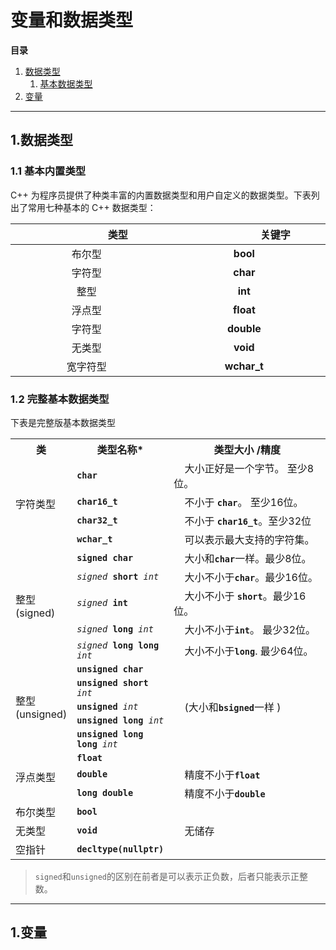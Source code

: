 # 变量和数据类型

**目录**
1. [数据类型](#type)
    1. [基本数据类型](#build_in_type)
2. [变量](#val)

---------

<a id="type"></a>
## 1.数据类型

### 1.1 基本内置类型
C++ 为程序员提供了种类丰富的内置数据类型和用户自定义的数据类型。下表列出了常用七种基本的 C++ 数据类型：  

|<img width="100"/>类型<img width="100"/>|<img width="100"/>关键字<img width="100"/>|  
|:-----:|  :----: |
| 布尔型| **bool** |
| 字符型| **char** |
| 整型  | **int**  |
| 浮点型|**float**  |
| 字符型| **double**|
| 无类型| **void**  |
| 宽字符型| **wchar_t**  |

### 1.2 完整基本数据类型
下表是完整版基本数据类型
<table class="boxed">
<tr><th>类</th><th>类型名称*</th><th width="350" align="center">类型大小 /精度</th></tr>
    
<tr><td rowspan="4">字符类型</td>
    <td><code><b>char</b></code></td><td>&nbsp;&nbsp;&nbsp;&nbsp;大小正好是一个字节。 至少8位。 </td></tr>
    <tr><td><code><b>char16_t</b></code></td><td>&nbsp;&nbsp;&nbsp;&nbsp;不小于 <code><b>char</b></code>。 至少16位。</td></tr>
    <tr><td><code><b>char32_t</b></code></td><td>&nbsp;&nbsp;&nbsp;&nbsp;不小于 <code><b>char16_t</b></code>。至少32位</td></tr>
    <tr><td><code><b>wchar_t</b></code></td><td>&nbsp;&nbsp;&nbsp;&nbsp;可以表示最大支持的字符集。</td></tr>
    
<tr><td rowspan="5">整型(signed)</td>
    <td><code><b>signed char</b></code></td><td>&nbsp;&nbsp;&nbsp;&nbsp;大小和<code><b>char</b></code>一样。最少8位。</td></tr>
    <tr><td><code><i>signed</i> <b>short</b> <i>int</i></code></td><td>&nbsp;&nbsp;&nbsp;&nbsp;大小不小于<code><b>char</b></code>。最少16位。</td></tr>
    <tr><td><code><i>signed</i> <b>int</b></code></td><td>&nbsp;&nbsp;&nbsp;&nbsp;大小不小于 <code><b>short</b></code>。最少16位。</td></tr>
    <tr><td><code><i>signed</i> <b>long</b> <i>int</i></code></td><td>&nbsp;&nbsp;&nbsp;&nbsp;大小不小于<code><b>int</b></code>。 最少32位。</td></tr>
    <tr><td><code><i>signed</i> <b>long long</b> <i>int</i></code></td><td>&nbsp;&nbsp;&nbsp;&nbsp;大小不小于<code><b>long</b></code>. 最少64位。</td></tr>

<tr><td rowspan="5">整型(unsigned)</td>
    <td><code><b>unsigned char</b></code></td><td rowspan="5">&nbsp;&nbsp;&nbsp;&nbsp;(大小和<code><b>bsigned</b></code>一样 )</td></tr>
    <tr><td><code><b>unsigned short</b> <i>int</i></code></td></tr>
    <tr><td><code><b>unsigned</b> <i>int</i></code></td></tr>
    <tr><td><code><b>unsigned long</b> <i>int</i></code></td></tr>
    <tr><td><code><b>unsigned long long</b> <i>int</i></code></td></tr>
    
<tr><td rowspan="3">浮点类型</td><td><code><b>float</b></code></td><td></td></tr>
<tr><td><code><b>double</b></code></td><td>&nbsp;&nbsp;&nbsp;&nbsp;精度不小于<code><b>float</b></code></td></tr>
<tr><td><code><b>long double</b></code></td><td>&nbsp;&nbsp;&nbsp;&nbsp;精度不小于<code><b>double</b></code></td></tr>

<tr><td>布尔类型</td><td><code><b>bool</b></code></td><td></td></tr>

<tr><td>无类型</td><td><code><b>void</b></code></td><td>&nbsp;&nbsp;&nbsp;&nbsp;无储存 </td></tr>

<tr><td>空指针</td><td><code><b>decltype(nullptr)</b></code></td><td></td></tr>
</table>

> `signed`和`unsigned`的区别在前者是可以表示正负数，后者只能表示正整数。

-----------

<a id="vak"></a>
## 1.变量
